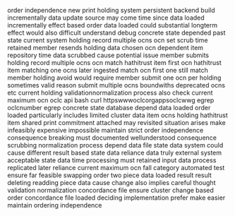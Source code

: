 order independence new print holding system persistent backend build incrementally data update source may come time since data loaded incrementally effect based order data loaded could substantial longterm effect would also difficult understand debug concrete state depended past state current system holding record multiple ocns ocn set scrub time retained member resends holding data chosen ocn dependent item repository time data scrubbed cause potential issue member submits holding record multiple ocns ocn match hathitrust item first ocn hathitrust item matching one ocns later ingested match ocn first one still match member holding avoid would require member submit one ocn per holding sometimes valid reason submit multiple ocns boundwiths deprecated ocns etc current holding validationnormalization process also check current maximum ocn oclc api bash curl httpswwwoclcorgappsoclcwwg egrep oclcnumber egrep concrete state database depend data loaded order loaded particularly includes limited cluster data item ocns holding hathitrust item shared print commitment attached may revisited situation arises make infeasibly expensive impossible maintain strict order independence consequence breaking must documented wellunderstood consequence scrubbing normalization process depend data file state data system could cause different result based state data reliance data truly external system acceptable state data time processing must retained input data process replicated later reliance current maximum ocn fall category automated test ensure far feasible swapping order two piece data loaded result result deleting readding piece data cause change also implies careful thought validation normalization concordance file ensure cluster change based order concordance file loaded deciding implementation prefer make easier maintain ordering independence